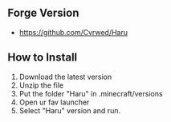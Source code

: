 ## Forge Version
- https://github.com/Cvrwed/Haru
## How to Install
1. Download the latest version
2. Unzip the file
3. Put the folder "Haru" in .minecraft/versions
4. Open ur fav launcher
5. Select "Haru" version and run.
